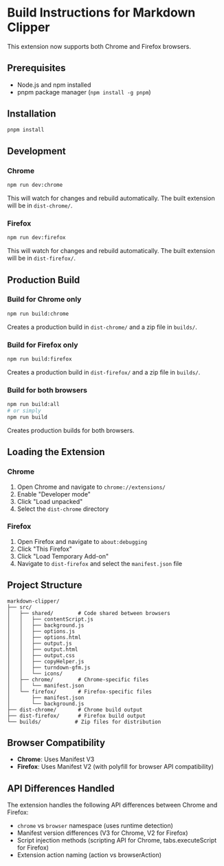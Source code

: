 # Build Instructions for Markdown Clipper

This extension now supports both Chrome and Firefox browsers.

## Prerequisites

- Node.js and npm installed
- pnpm package manager (`npm install -g pnpm`)

## Installation

```bash
pnpm install
```

## Development

### Chrome
```bash
npm run dev:chrome
```
This will watch for changes and rebuild automatically. The built extension will be in `dist-chrome/`.

### Firefox
```bash
npm run dev:firefox
```
This will watch for changes and rebuild automatically. The built extension will be in `dist-firefox/`.

## Production Build

### Build for Chrome only
```bash
npm run build:chrome
```
Creates a production build in `dist-chrome/` and a zip file in `builds/`.

### Build for Firefox only
```bash
npm run build:firefox
```
Creates a production build in `dist-firefox/` and a zip file in `builds/`.

### Build for both browsers
```bash
npm run build:all
# or simply
npm run build
```
Creates production builds for both browsers.

## Loading the Extension

### Chrome
1. Open Chrome and navigate to `chrome://extensions/`
2. Enable "Developer mode"
3. Click "Load unpacked"
4. Select the `dist-chrome` directory

### Firefox
1. Open Firefox and navigate to `about:debugging`
2. Click "This Firefox"
3. Click "Load Temporary Add-on"
4. Navigate to `dist-firefox` and select the `manifest.json` file

## Project Structure

```
markdown-clipper/
├── src/
│   ├── shared/        # Code shared between browsers
│   │   ├── contentScript.js
│   │   ├── background.js
│   │   ├── options.js
│   │   ├── options.html
│   │   ├── output.js
│   │   ├── output.html
│   │   ├── output.css
│   │   ├── copyHelper.js
│   │   ├── turndown-gfm.js
│   │   └── icons/
│   ├── chrome/        # Chrome-specific files
│   │   └── manifest.json
│   └── firefox/       # Firefox-specific files
│       ├── manifest.json
│       └── background.js
├── dist-chrome/       # Chrome build output
├── dist-firefox/      # Firefox build output
└── builds/           # Zip files for distribution
```

## Browser Compatibility

- **Chrome**: Uses Manifest V3
- **Firefox**: Uses Manifest V2 (with polyfill for browser API compatibility)

## API Differences Handled

The extension handles the following API differences between Chrome and Firefox:
- `chrome` vs `browser` namespace (uses runtime detection)
- Manifest version differences (V3 for Chrome, V2 for Firefox)
- Script injection methods (scripting API for Chrome, tabs.executeScript for Firefox)
- Extension action naming (action vs browserAction)
